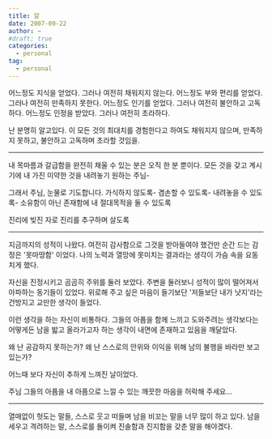 ```yaml
---
title: 앎
date: 2007-09-22
author: ~
#draft: true
categories:
  - personal
tag:
  - personal
---
```




어느정도 지식을 얻었다. 그러나 여전히 채워지지 않는다.
어느정도 부와 편리를 얻었다. 그러나 여전히 만족하지 못한다.
어느정도 인기를 얻었다. 그러나 여전히 불안하고 고독하다.
어느정도 인정을 받았다. 그러나 여전히 초라하다.

난 분명히 알고있다. 이 모든 것의 최대치를 경험한다고 하여도 채워지지 않으며, 만족하지 못하고, 불안하고 고독하며 초라할 것임을.

---

내 목마름과 갈급함을 완전히 채울 수 있는 분은 오직 한 분 뿐이다.
모든 것을 갖고 계시기에 내 가진 미약한 것을 내려놓기 원하는 주님-

그래서 주님, 눈물로 기도합니다.
가식하지 않도록- 겸손할 수 있도록- 내려놓을 수 있도록- 소유함이 아닌 존재함에 내 절대목적을 둘 수 있도록

진리에 빚진 자로 진리를 추구하며 살도록

---

지금까지의 성적이 나왔다. 여전히 감사함으로 그것을 받아들여야 했건만 순간 드는 감정은 '못마땅함' 이었다. 나의 노력과 열망에 못미치는 결과라는 생각이 가슴 속을 요동치게 했다.

자신을 진정시키고 곰곰히 주위를 둘러 보았다. 주변을 둘러보니 성적이 많이  떨어져서 아파하는 동기들이 있었다. 위로해 주고 싶은 마음이 들기보단 '저들보단 내가 낫지'라는 건방지고 교만한 생각이 들었다. 

이런 생각을 하는 자신이 비통하다. 그들의 아픔을 함께 느끼고 도와주려는 생각보다는 어떻게든 남을 밟고 올라가고자 하는 생각이 내면에 존재하고 있음을 깨달았다.

왜 난 공감하지 못하는가? 왜 난 스스로의 안위와 이익을 위해 남의 불행을 바라만 보고 있는가?

어느때 보다 자신이 추하게 느껴진 날이었다.

주님 그들의 아픔을 내 아픔으로 느낄 수 있는 깨끗한 마음을 허락해 주세요...

---

열매없이 헛도는 말들, 스스로 웃고 떠들며 남을 비꼬는 말을 너무 많이 하고 있다. 남을 세우고 격려하는 말, 스스로를 돌이켜 진솔함과 진지함을 갖춘 말을 해야겠다.


 






